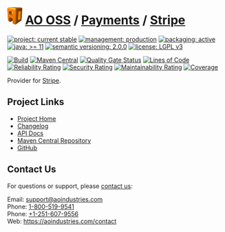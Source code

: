 # [<img src="ao-logo.png" alt="AO Logo" width="35" height="40">](https://github.com/ao-apps) [AO OSS](https://github.com/ao-apps/ao-oss) / [Payments](https://github.com/ao-apps/ao-payments) / [Stripe](https://github.com/ao-apps/ao-payments-stripe)

[![project: current stable](https://oss.aoapps.com/ao-badges/project-current-stable.svg)](https://aoindustries.com/life-cycle#project-current-stable)
[![management: production](https://oss.aoapps.com/ao-badges/management-production.svg)](https://aoindustries.com/life-cycle#management-production)
[![packaging: active](https://oss.aoapps.com/ao-badges/packaging-active.svg)](https://aoindustries.com/life-cycle#packaging-active)  
[![java: &gt;= 11](https://oss.aoapps.com/ao-badges/java-11.svg)](https://docs.oracle.com/en/java/javase/11/)
[![semantic versioning: 2.0.0](https://oss.aoapps.com/ao-badges/semver-2.0.0.svg)](http://semver.org/spec/v2.0.0.html)
[![license: LGPL v3](https://oss.aoapps.com/ao-badges/license-lgpl-3.0.svg)](https://www.gnu.org/licenses/lgpl-3.0)

[![Build](https://github.com/ao-apps/ao-payments-stripe/workflows/Build/badge.svg?branch=master)](https://github.com/ao-apps/ao-payments-stripe/actions?query=workflow%3ABuild)
[![Maven Central](https://maven-badges.herokuapp.com/maven-central/com.aoapps/ao-payments-stripe/badge.svg)](https://maven-badges.herokuapp.com/maven-central/com.aoapps/ao-payments-stripe)
[![Quality Gate Status](https://sonarcloud.io/api/project_badges/measure?branch=master&project=com.aoapps%3Aao-payments-stripe&metric=alert_status)](https://sonarcloud.io/dashboard?branch=master&id=com.aoapps%3Aao-payments-stripe)
[![Lines of Code](https://sonarcloud.io/api/project_badges/measure?branch=master&project=com.aoapps%3Aao-payments-stripe&metric=ncloc)](https://sonarcloud.io/component_measures?branch=master&id=com.aoapps%3Aao-payments-stripe&metric=ncloc)  
[![Reliability Rating](https://sonarcloud.io/api/project_badges/measure?branch=master&project=com.aoapps%3Aao-payments-stripe&metric=reliability_rating)](https://sonarcloud.io/component_measures?branch=master&id=com.aoapps%3Aao-payments-stripe&metric=Reliability)
[![Security Rating](https://sonarcloud.io/api/project_badges/measure?branch=master&project=com.aoapps%3Aao-payments-stripe&metric=security_rating)](https://sonarcloud.io/component_measures?branch=master&id=com.aoapps%3Aao-payments-stripe&metric=Security)
[![Maintainability Rating](https://sonarcloud.io/api/project_badges/measure?branch=master&project=com.aoapps%3Aao-payments-stripe&metric=sqale_rating)](https://sonarcloud.io/component_measures?branch=master&id=com.aoapps%3Aao-payments-stripe&metric=Maintainability)
[![Coverage](https://sonarcloud.io/api/project_badges/measure?branch=master&project=com.aoapps%3Aao-payments-stripe&metric=coverage)](https://sonarcloud.io/component_measures?branch=master&id=com.aoapps%3Aao-payments-stripe&metric=Coverage)

Provider for [Stripe](https://stripe.com/).

## Project Links
* [Project Home](https://oss.aoapps.com/payments/stripe/)
* [Changelog](https://oss.aoapps.com/payments/stripe/changelog)
* [API Docs](https://oss.aoapps.com/payments/stripe/apidocs/)
* [Maven Central Repository](https://central.sonatype.com/artifact/com.aoapps/ao-payments-stripe)
* [GitHub](https://github.com/ao-apps/ao-payments-stripe)

## Contact Us
For questions or support, please [contact us](https://aoindustries.com/contact):

Email: [support@aoindustries.com](mailto:support@aoindustries.com)  
Phone: [1-800-519-9541](tel:1-800-519-9541)  
Phone: [+1-251-607-9556](tel:+1-251-607-9556)  
Web: https://aoindustries.com/contact
